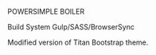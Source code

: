 POWERSIMPLE BOILER

Build System
Gulp/SASS/BrowserSync 

Modified version of Titan Bootstrap theme.
